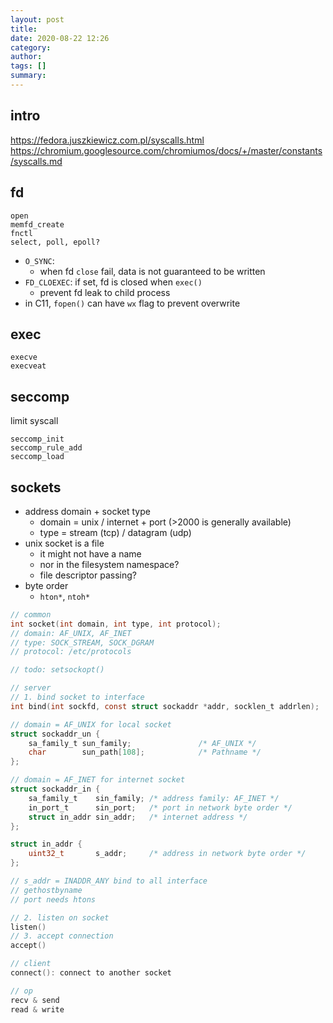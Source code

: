 ```yaml
---
layout: post
title: 
date: 2020-08-22 12:26
category: 
author: 
tags: []
summary: 
---
```


## intro

https://fedora.juszkiewicz.com.pl/syscalls.html
https://chromium.googlesource.com/chromiumos/docs/+/master/constants/syscalls.md

## fd

```
open
memfd_create
fnctl
select, poll, epoll?
```

* `O_SYNC`:
  * when fd `close` fail, data is not guaranteed to be written 
* `FD_CLOEXEC`: if set, fd is closed when `exec()`
  * prevent fd leak to child process
* in C11, `fopen()` can have `wx` flag to prevent overwrite

## exec

```
execve
execveat
```

## seccomp

limit syscall

```
seccomp_init
seccomp_rule_add
seccomp_load
```

## sockets

* address domain + socket type
  * domain = unix / internet + port (>2000 is generally available)
  * type = stream (tcp) / datagram (udp)
* unix socket is a file
  * it might not have a name
  * nor in the filesystem namespace?
  * file descriptor passing?
* byte order
  * `hton*`, `ntoh*`

```c++
// common
int socket(int domain, int type, int protocol);
// domain: AF_UNIX, AF_INET
// type: SOCK_STREAM, SOCK_DGRAM
// protocol: /etc/protocols

// todo: setsockopt()
```

```c
// server
// 1. bind socket to interface
int bind(int sockfd, const struct sockaddr *addr, socklen_t addrlen);

// domain = AF_UNIX for local socket
struct sockaddr_un {
    sa_family_t sun_family;               /* AF_UNIX */
    char        sun_path[108];            /* Pathname */
};

// domain = AF_INET for internet socket
struct sockaddr_in {
    sa_family_t    sin_family; /* address family: AF_INET */
    in_port_t      sin_port;   /* port in network byte order */
    struct in_addr sin_addr;   /* internet address */
};

struct in_addr {
    uint32_t       s_addr;     /* address in network byte order */
};

// s_addr = INADDR_ANY bind to all interface
// gethostbyname
// port needs htons

// 2. listen on socket
listen()
// 3. accept connection
accept()
```

```c
// client
connect(): connect to another socket
```

```c
// op
recv & send
read & write
```
